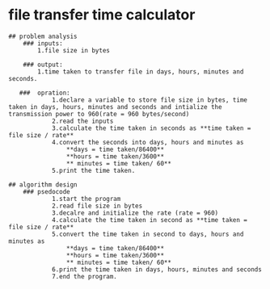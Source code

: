 # file transfer time calculator
    ## problem analysis
        ### inputs:
            1.file size in bytes

        ### output:
            1.time taken to transfer file in days, hours, minutes and seconds.    

       ###  opration:
                1.declare a variable to store file size in bytes, time taken in days, hours, minutes and seconds and intialize the transmission power to 960(rate = 960 bytes/second)
                2.read the inputs
                3.calculate the time taken in seconds as **time taken = file size / rate**
                4.convert the seconds into days, hours and minutes as
                    **days = time taken/86400**
                    **hours = time taken/3600**
                    ** minutes = time taken/ 60**
                5.print the time taken.
                
    ## algorithm design
        ### psedocode
                1.start the program
                2.read file size in bytes 
                3.decalre and initialize the rate (rate = 960)
                4.calculate the time taken in second as **time taken = file size / rate**
                5.convert the time taken in second to days, hours and minutes as
                    **days = time taken/86400**
                    **hours = time taken/3600**
                    ** minutes = time taken/ 60**   
                6.print the time taken in days, hours, minutes and seconds
                7.end the program.    
